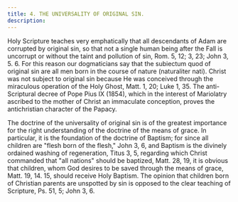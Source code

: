 ```yaml
---
title: 4. THE UNIVERSALITY OF ORIGINAL SIN.
description: 
---
```


Holy Scripture teaches very emphatically that all descendants of Adam are corrupted by original sin, so that not a single human being after the Fall is uncorrupt or without the taint and pollution of sin, Rom. 5, 12; 3, 23; John 3, 5. 6. For this reason our dogmaticians say that the subiectum quod of original sin are all men born in the course of nature (naturaliter nati). Christ was not subject to original sin because He was conceived through the miraculous operation of the Holy Ghost, Matt. 1, 20; Luke 1, 35. The anti-Scriptural decree of Pope Pius IX (1854), which in the interest of Mariolatry ascribed to the mother of Christ an immaculate conception, proves the antichristian character of the Papacy.

The doctrine of the universality of original sin is of the greatest importance for the right understanding of the doctrine of the means of grace. In particular, it is the foundation of the doctrine of Baptism; for since all children are "flesh born of the flesh," John 3, 6, and Baptism is the divinely ordained washing of regeneration, Titus 3, 5, regarding which Christ commanded that "all nations" should be baptized, Matt. 28, 19, it is obvious that children, whom God desires to be saved through the means of grace, Matt. 19, 14. 15, should receive Holy Baptism. The opinion that children born of Christian parents are unspotted by sin is opposed to the clear teaching of Scripture, Ps. 51, 5; John 3, 6.